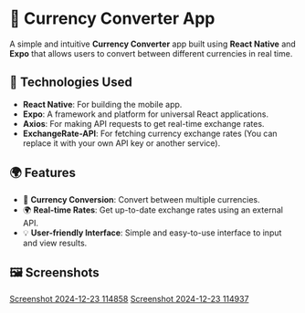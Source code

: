 # 💱 Currency Converter App

A simple and intuitive **Currency Converter** app built using **React Native** and **Expo** that allows users to convert between different currencies in real time.

## 🚀 Technologies Used

- **React Native**: For building the mobile app.
- **Expo**: A framework and platform for universal React applications.
- **Axios**: For making API requests to get real-time exchange rates.
- **ExchangeRate-API**: For fetching currency exchange rates (You can replace it with your own API key or another service).

## 🌍 Features

- 🏦 **Currency Conversion**: Convert between multiple currencies.
- 🌍 **Real-time Rates**: Get up-to-date exchange rates using an external API.
- 💡 **User-friendly Interface**: Simple and easy-to-use interface to input and view results.

## 🖼️ Screenshots


[Screenshot 2024-12-23 114858](https://github.com/user-attachments/assets/f6e833b2-af3d-46f4-93f8-f540281a93c9)
[Screenshot 2024-12-23 114937](https://github.com/user-attachments/assets/eefe5c32-47c2-43e0-8171-9834e14d8e2b)



